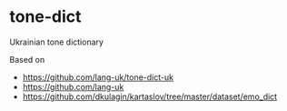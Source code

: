 # tone-dict
Ukrainian tone dictionary

Based on
- https://github.com/lang-uk/tone-dict-uk
- https://github.com/lang-uk
- https://github.com/dkulagin/kartaslov/tree/master/dataset/emo_dict

